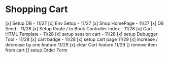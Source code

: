 # Shopping Cart


[x] Setup DB - 11/27
[x] Env Setup - 11/27
[x] Shop HomePage - 11/27
[x] DB Seed - 11/28
[x] Setup Route / to Book Controller Index - 11/28
[x] Cart HTML Template - 11/28
[x] setup session cart - 11/28
[x] setup Debugger Tool - 11/28
[x] cart badge - 11/28
[x] setup cart page 11/29
[x] increase / decrease by one feature 11/29
[x] clear Cart feature 11/29
[] remove item from cart
[] setup Order Form
